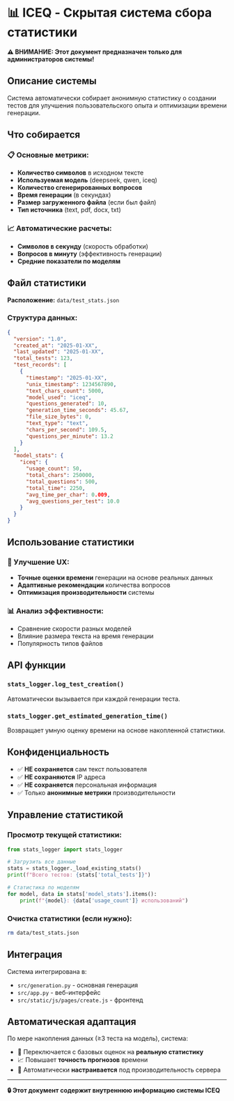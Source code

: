 # 📊 ICEQ - Скрытая система сбора статистики

**⚠️ ВНИМАНИЕ: Этот документ предназначен только для администраторов системы!**

## Описание системы

Система автоматически собирает анонимную статистику о создании тестов для улучшения пользовательского опыта и оптимизации времени генерации.

## Что собирается

### 📋 Основные метрики:
- **Количество символов** в исходном тексте
- **Используемая модель** (deepseek, qwen, iceq)
- **Количество сгенерированных вопросов**
- **Время генерации** (в секундах)
- **Размер загруженного файла** (если был файл)
- **Тип источника** (text, pdf, docx, txt)

### 📈 Автоматические расчеты:
- **Символов в секунду** (скорость обработки)
- **Вопросов в минуту** (эффективность генерации)
- **Средние показатели по моделям**

## Файл статистики

**Расположение:** `data/test_stats.json`

### Структура данных:
```json
{
  "version": "1.0",
  "created_at": "2025-01-XX",
  "last_updated": "2025-01-XX",
  "total_tests": 123,
  "test_records": [
    {
      "timestamp": "2025-01-XX",
      "unix_timestamp": 1234567890,
      "text_chars_count": 5000,
      "model_used": "iceq",
      "questions_generated": 10,
      "generation_time_seconds": 45.67,
      "file_size_bytes": 0,
      "text_type": "text",
      "chars_per_second": 109.5,
      "questions_per_minute": 13.2
    }
  ],
  "model_stats": {
    "iceq": {
      "usage_count": 50,
      "total_chars": 250000,
      "total_questions": 500,
      "total_time": 2250,
      "avg_time_per_char": 0.009,
      "avg_questions_per_test": 10.0
    }
  }
}
```

## Использование статистики

### 🚀 Улучшение UX:
- **Точные оценки времени** генерации на основе реальных данных
- **Адаптивные рекомендации** количества вопросов
- **Оптимизация производительности** системы

### 📊 Анализ эффективности:
- Сравнение скорости разных моделей
- Влияние размера текста на время генерации
- Популярность типов файлов

## API функции

### `stats_logger.log_test_creation()`
Автоматически вызывается при каждой генерации теста.

### `stats_logger.get_estimated_generation_time()`
Возвращает умную оценку времени на основе накопленной статистики.

## Конфиденциальность

- ✅ **НЕ сохраняется** сам текст пользователя
- ✅ **НЕ сохраняются** IP адреса
- ✅ **НЕ сохраняется** персональная информация
- ✅ Только **анонимные метрики** производительности

## Управление статистикой

### Просмотр текущей статистики:
```python
from stats_logger import stats_logger

# Загрузить все данные
stats = stats_logger._load_existing_stats()
print(f"Всего тестов: {stats['total_tests']}")

# Статистика по моделям
for model, data in stats['model_stats'].items():
    print(f"{model}: {data['usage_count']} использований")
```

### Очистка статистики (если нужно):
```bash
rm data/test_stats.json
```

## Интеграция

Система интегрирована в:
- `src/generation.py` - основная генерация
- `src/app.py` - веб-интерфейс
- `src/static/js/pages/create.js` - фронтенд

## Автоматическая адаптация

По мере накопления данных (≥3 теста на модель), система:
- 🎯 Переключается с базовых оценок на **реальную статистику**
- 📈 Повышает **точность прогнозов** времени
- 🔧 Автоматически **настраивается** под производительность сервера

---

**🔒 Этот документ содержит внутреннюю информацию системы ICEQ** 